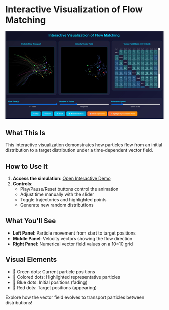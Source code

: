 # Interactive Visualization of Flow Matching

![UI Screenshot](assets/Flow_Matching_UI.jpg)

## What This Is
This interactive visualization demonstrates how particles flow from an initial distribution to a target distribution under a time-dependent vector field.

## How to Use It
1. **Access the simulation**: [Open Interactive Demo](https://nbahador.github.io/Interactive_Visualization_of_Flow_Matching/)
2. **Controls**:
   - Play/Pause/Reset buttons control the animation
   - Adjust time manually with the slider
   - Toggle trajectories and highlighted points
   - Generate new random distributions

## What You'll See
- **Left Panel**: Particle movement from start to target positions
- **Middle Panel**: Velocity vectors showing the flow direction
- **Right Panel**: Numerical vector field values on a 10×10 grid

## Visual Elements
- 💚 Green dots: Current particle positions
- 🧡 Colored dots: Highlighted representative particles
- 🔵 Blue dots: Initial positions (fading)
- 🔴 Red dots: Target positions (appearing)

Explore how the vector field evolves to transport particles between distributions!
